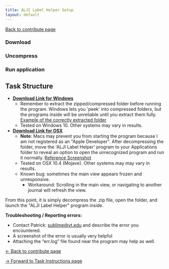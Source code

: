 ```yaml
---
title: ALJI Label Helper Setup
layout: default
---
```


[Back to contribute page](./contribute)

### Download 

### Uncompress

### Run application

## Task Structure



- [**Download Link for Windows**](https://github.com/sublime09/ALJI/releases/latest/download/ALJI_Label_Helper_Windows.zip)
     - Remember to extract the zipped/compressed folder before running the program.  Windows lets you 'peek' into compressed folders, but the programs inside will be unreliable until you extract them fully.  [Example of the correctly extracted folder](assets/img/alji_open_on_windows.png)
     - Tested on Windows 10. Other systems may vary in results.
- [**Download Link for OSX**](https://github.com/sublime09/ALJI/releases/latest/download/ALJI_Label_Helper_Mac.zip)
     - **Note**: Macs may prevent you from starting the program because I am not registered as an "Apple Developer". After decompressing the folder, move the 'ALJI Label Helper' program to your Applications folder to reveal an option to open the unrecognized program and run it normally.  [Reference Screenshot](./assets/img/alji_open_on_mac.png)
     - Tested on OSX 10.4 (Mojave). Other systems may may vary in results.
     - Known bug: sometimes the main view appears frozen and unresponsive.
       - Workaround: Scrolling in the main view, or navigating to another journal will refresh the view.

From this point, it is simply decompress the .zip file, open the folder, and launch the "ALJI Label Helper" program inside.

**Troubleshooting / Reporting errors:**
- Contact Patrick: [sublime@vt.edu](mailto:sublime@vt.edu) and describe the error you encountered.
- A screenshot of the error is usually very helpful
- Attaching the “err.log” file found near the program may help as well.




[<- Back to contribute page](./contribute)

[-> Forward to Task Instructions page](./labelHelperTask)
